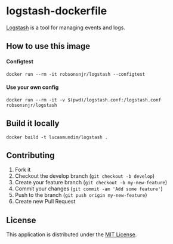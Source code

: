 # logstash-dockerfile

[Logstash][1] is a tool for managing events and logs.

## How to use this image

#### Configtest

`docker run --rm -it robsonsnjr/logstash --configtest`

#### Use your own config

`docker run --rm -it -v $(pwd)/logstash.conf:/logstash.conf robsonsnjr/logstash`

## Build it locally

`docker build -t lucasmundim/logstash .`

## Contributing

1. Fork it
2. Checkout the develop branch (`git checkout -b develop`)
3. Create your feature branch (`git checkout -b my-new-feature`)
4. Commit your changes (`git commit -am 'Add some feature'`)
5. Push to the branch (`git push origin my-new-feature`)
6. Create new Pull Request

## License

This application is distributed under the [MIT License][2].

[1]: https://www.elastic.co/products/logstash
[2]: https://en.wikipedia.org/wiki/MIT_License
